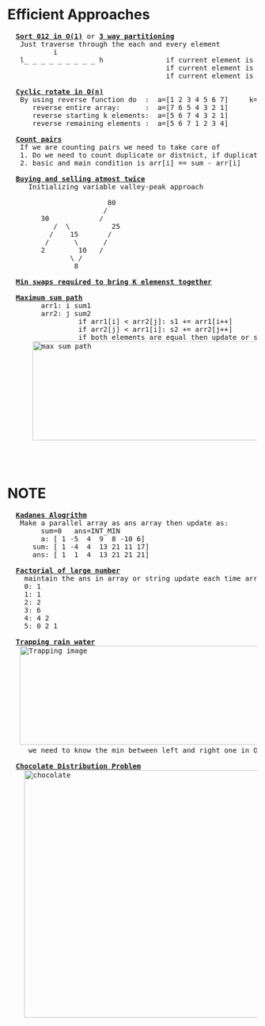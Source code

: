 # Efficient Approaches
  <pre>
  <b><a href="https://github.com/teja963/DSA_All_Models/blob/master/Array/4.%20Sort%20012.cpp">Sort 012 in O(1)</a></b> or <b><a href="https://github.com/teja963/DSA_All_Models/blob/master/Array/24.%203%20way%20partitioning%20around%20given%20value.cpp">3 way partitioning</a></b>
   Just traverse through the each and every element 
           i                                    
   l_ _ _ _ _ _ _ _ _ h               if current element is 0 swap (l++,i)
                                      if current element is 1 continue
                                      if current element is 2 swap (i,h--)
                                      
  <b><a href="https://github.com/teja963/DSA_All_Models/blob/master/Array/7.%20Cyclic%20rotate.cpp">Cyclic rotate in O(n)</a></b>
   By using reverse function do  :  a=[1 2 3 4 5 6 7]     k=3;
      reverse entire array:      :  a=[7 6 5 4 3 2 1]
      reverse starting k elements:  a=[5 6 7 4 3 2 1]
      reverse remaining elements :  a=[5 6 7 1 2 3 4]
      
  <b><a href="https://github.com/teja963/DSA_All_Models/blob/master/Array/12.%20Count%20pairs%20with%20given%20sum.cpp">Count pairs</a></b>
   If we are counting pairs we need to take care of 
   1. Do we need to count duplicate or distnict, if duplicates
   2. basic and main condition is arr[i] == sum - arr[i]
   
  <b><a href="https://github.com/teja963/DSA_All_Models/blob/master/Array/19.%20Buying%20selling%20share%20atmost%20twice.cpp">Buying and selling atmost twice</a></b>
     Initializing variable valley-peak approach
	   
		                80
		               /
		30            /
	       /  \          25
	      /    15       /
	     /      \      /
	    2        10   /
		       \ /
		        8 
		 
  <b><a href="https://github.com/teja963/DSA_All_Models/blob/master/Array/25.%20Min%20swaps%20required%20k%20elements%20together.cpp">Min swaps required to bring K elemenst together</a></b>
  
  <b><a href="https://github.com/teja963/DSA_All_Models/blob/master/Array/37.%20Max%20sum%20path.cpp">Maximum sum path</a></b>
        arr1: i sum1
        arr2: j sum2
                 if arr1[i] < arr2[j]: s1 += arr1[i++]
                 if arr2[j] < arr1[i]: s2 += arr2[j++]
                 if both elements are equal then update or shifting from 1 to another  
      <img alt="max sum path" width="500" height="200" src="https://github.com/teja963/DSA_All_Models/blob/master/Array/images/download.png">
                                             
   
  </pre>
  
# NOTE

  <pre>
  <b><a href="https://github.com/teja963/DSA_All_Models/blob/master/Array/10_kadanes_algo.cpp">Kadanes Alogrithm</a></b>
   Make a parallel array as ans array then update as:
        sum=0   ans=INT_MIN
        a: [ 1 -5  4  9  8 -10 6]
      sum: [ 1 -4  4  13 21 11 17]
      ans: [ 1  1  4  13 21 21 21]
      
  <b><a href="https://github.com/teja963/DSA_All_Models/blob/master/Array/15.%20Factorial%20of%20largenum.cpp">Factorial of large number</a></b>
    maintain the ans in array or string update each time array as well as size
    0: 1
    1: 1
    2: 2
    3: 6
    4: 4 2
    5: 0 2 1
   
  <b><a href="https://github.com/teja963/DSA_All_Models/blob/master/Array/22.%20Trapping%20rainwater.cpp">Trapping rain water</a></b>
   <img alt="Trapping image" width="550" height="200" src="https://github.com/teja963/DSA_All_Models/blob/master/Array/images/images.png">   for filling part
     we need to know the min between left and right one in O(n) time
   
  <b><a href="https://github.com/teja963/DSA_All_Models/blob/master/Array/23.%20Chocolate%20distribution.cpp">Chocolate Distribution Problem</a></b>
    <img alt="chocolate" width="650" height="500" src="https://github.com/teja963/DSA_All_Models/blob/master/Array/images/Chocolate-Distribution-Problem.png">
   
  </pre>
